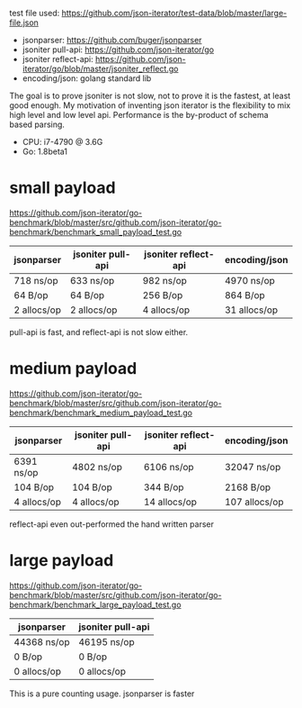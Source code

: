 test file used: https://github.com/json-iterator/test-data/blob/master/large-file.json

* jsonparser: https://github.com/buger/jsonparser
* jsoniter pull-api: https://github.com/json-iterator/go
* jsoniter reflect-api: https://github.com/json-iterator/go/blob/master/jsoniter_reflect.go
* encoding/json: golang standard lib

The goal is to prove jsoniter is not slow, not to prove it is the fastest, at least good enough.
My motivation of inventing json iterator is the flexibility to mix high level and low level api.
Performance is the by-product of schema based parsing.

* CPU: i7-4790 @ 3.6G
* Go: 1.8beta1

# small payload

https://github.com/json-iterator/go-benchmark/blob/master/src/github.com/json-iterator/go-benchmark/benchmark_small_payload_test.go

| jsonparser  | jsoniter pull-api | jsoniter reflect-api | encoding/json |
| ---         | ---               | ---                  | ---           |
| 718 ns/op   | 633 ns/op         | 982 ns/op            | 4970 ns/op    |
| 64 B/op     | 64 B/op           | 256 B/op             | 864 B/op      |
| 2 allocs/op | 2 allocs/op       | 4 allocs/op          | 31 allocs/op  |

pull-api is fast, and reflect-api is not slow either.

# medium payload

https://github.com/json-iterator/go-benchmark/blob/master/src/github.com/json-iterator/go-benchmark/benchmark_medium_payload_test.go

| jsonparser  | jsoniter pull-api | jsoniter reflect-api | encoding/json |
| ---         | ---               | ---                  | ---           |
| 6391 ns/op  | 4802 ns/op        | 6106 ns/op           | 32047 ns/op   |
| 104 B/op    | 104 B/op          | 344 B/op             | 2168 B/op     |
| 4 allocs/op | 4 allocs/op       | 14 allocs/op         | 107 allocs/op |

reflect-api even out-performed the hand written parser

# large payload

https://github.com/json-iterator/go-benchmark/blob/master/src/github.com/json-iterator/go-benchmark/benchmark_large_payload_test.go

| jsonparser  | jsoniter pull-api |
| ---         | ---               |
| 44368 ns/op | 46195 ns/op       |
| 0 B/op      | 0 B/op            |
| 0 allocs/op | 0 allocs/op       |

This is a pure counting usage. jsonparser is faster